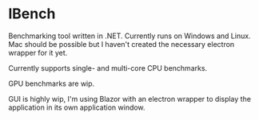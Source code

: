 # lBench
Benchmarking tool written in .NET. Currently runs on Windows and Linux. Mac should be possible but I haven't created the necessary electron wrapper for it yet.

Currently supports single- and multi-core CPU benchmarks.

GPU benchmarks are wip.

GUI is highly wip, I'm using Blazor with an electron wrapper to display the application in its own application window.